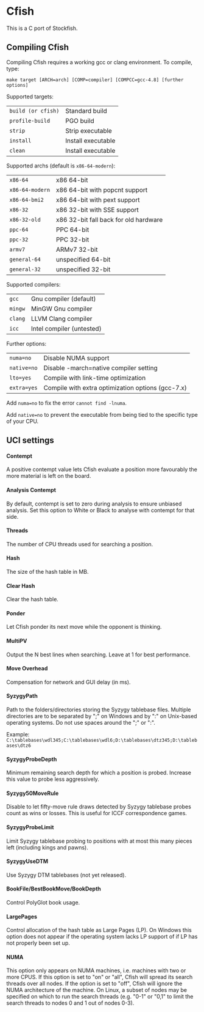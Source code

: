 # Cfish
This is a C port of Stockfish.

## Compiling Cfish
Compiling Cfish requires a working gcc or clang environment. To compile, type:

    make target [ARCH=arch] [COMP=compiler] [COMPCC=gcc-4.8] [further options]

Supported targets:

<table>
<tr><td><code>build (or cfish)</code></td><td>Standard build</td></tr>
<tr><td><code>profile-build</code></td><td>PGO build</td></tr>
<tr><td><code>strip</code></td><td>Strip executable</td></tr>
<tr><td><code>install</code></td><td>Install executable</td></tr>
<tr><td><code>clean</code></td><td>Install executable</td></tr>
</table>

Supported archs (default is `x86-64-modern`):

<table>
<tr><td><code>x86-64</code></td><td>x86 64-bit</td></tr>
<tr><td><code>x86-64-modern</code></td><td>x86 64-bit with popcnt support</td></tr>
<tr><td><code>x86-64-bmi2</code></td><td>x86 64-bit with pext support</td></tr>
<tr><td><code>x86-32</code></td><td>x86 32-bit with SSE support</td></tr>
<tr><td><code>x86-32-old</code></td><td>x86 32-bit fall back for old hardware</td></tr>
<tr><td><code>ppc-64</code></td><td>PPC 64-bit</td></tr>
<tr><td><code>ppc-32</code></td><td>PPC 32-bit</td></tr>
<tr><td><code>armv7</code></td><td>ARMv7 32-bit</td></tr>
<tr><td><code>general-64</code></td><td>unspecified 64-bit</td></tr>
<tr><td><code>general-32</code></td><td>unspecified 32-bit</td></tr>
</table>

Supported compilers:

<table>
<tr><td><code>gcc</code></td><td>Gnu compiler (default)</td></tr>
<tr><td><code>mingw</code></td><td>MinGW Gnu compiler</td></tr>
<tr><td><code>clang</code></td><td>LLVM Clang compiler</td></tr>
<tr><td><code>icc</code></td><td>Intel compiler (untested)</td></tr>
</table>

Further options:

<table>
<tr><td><code>numa=no</code></td><td>Disable NUMA support</td></tr>
<tr><td><code>native=no</code></td><td>Disable -march=native compiler setting</td></tr>
<tr><td><code>lto=yes</code></td><td>Compile with link-time optimization</td></tr>
<tr><td><code>extra=yes</code></td><td>Compile with extra optimization options (gcc-7.x)</td></tr>
</table>

Add `numa=no` to fix the error `cannot find -lnuma`.

Add `native=no` to prevent the executable from being tied to the specific type of your CPU.

## UCI settings

#### Contempt
A positive contempt value lets Cfish evaluate a position more favourably the more material is left on the board.

#### Analysis Contempt
By default, contempt is set to zero during analysis to ensure unbiased analysis. Set this option to White or Black to analyse with contempt for that side.

#### Threads
The number of CPU threads used for searching a position.

#### Hash
The size of the hash table in MB.

#### Clear Hash
Clear the hash table.

#### Ponder
Let Cfish ponder its next move while the opponent is thinking.

#### MultiPV
Output the N best lines when searching. Leave at 1 for best performance.

#### Move Overhead
Compensation for network and GUI delay (in ms).

#### SyzygyPath
Path to the folders/directories storing the Syzygy tablebase files. Multiple directories are to be separated by ";" on Windows and by ":" on Unix-based operating systems. Do not use spaces around the ";" or ":".

Example: `C:\tablebases\wdl345;C:\tablebases\wdl6;D:\tablebases\dtz345;D:\tablebases\dtz6`

#### SyzygyProbeDepth
Minimum remaining search depth for which a position is probed. Increase this value to probe less aggressively.

#### Syzygy50MoveRule
Disable to let fifty-move rule draws detected by Syzygy tablebase probes count as wins or losses. This is useful for ICCF correspondence games.

#### SyzygyProbeLimit
Limit Syzygy tablebase probing to positions with at most this many pieces left (including kings and pawns).

#### SyzygyUseDTM
Use Syzygy DTM tablebases (not yet released).

#### BookFile/BestBookMove/BookDepth
Control PolyGlot book usage.

#### LargePages
Control allocation of the hash table as Large Pages (LP). On Windows this option does not appear if the operating system lacks LP support of if LP has not properly been set up.

#### NUMA
This option only appears on NUMA machines, i.e. machines with two or more CPUS. If this option is set to "on" or "all", Cfish will spread its search threads over all nodes. If the option is set to "off", Cfish will ignore the NUMA architecture of the machine. On Linux, a subset of nodes may be specified on which to run the search threads (e.g. "0-1" or "0,1" to limit the search threads to nodes 0 and 1 out of nodes 0-3).
